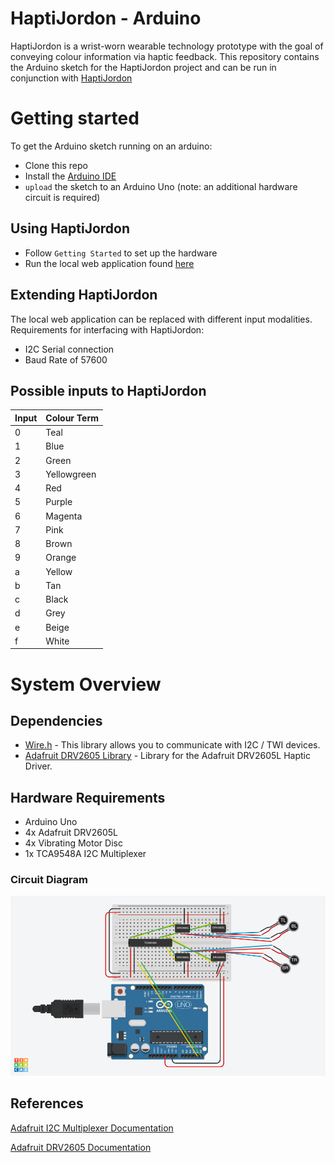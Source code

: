 # HaptiJordon - Arduino

HaptiJordon is a wrist-worn wearable technology prototype with the goal of conveying colour information via haptic feedback.
This repository contains the Arduino sketch for the HaptiJordon project and can be run in conjunction with [HaptiJordon](https://github.com/jordones/haptijordon)

# Getting started

To get the Arduino sketch running on an arduino:

- Clone this repo
- Install the [Arduino IDE](https://www.arduino.cc/en/Main/Software)
- `upload` the sketch to an Arduino Uno (note: an additional hardware circuit is required)

## Using HaptiJordon

- Follow `Getting Started` to set up the hardware
- Run the local web application found [here](https://github.com/jordones/haptijordon)

## Extending HaptiJordon

The local web application can be replaced with different input modalities.
Requirements for interfacing with HaptiJordon:

- I2C Serial connection
- Baud Rate of 57600

## Possible inputs to HaptiJordon

| Input | Colour Term |
|-------|-------------|
| 0     | Teal        |
| 1     | Blue        |
| 2     | Green       |
| 3     | Yellowgreen |
| 4     | Red         |
| 5     | Purple      |
| 6     | Magenta     |
| 7     | Pink        |
| 8     | Brown       |
| 9     | Orange      |
| a     | Yellow      |
| b     | Tan         |
| c     | Black       |
| d     | Grey        |
| e     | Beige       |
| f     | White       |

# System Overview

## Dependencies

- [Wire.h](https://www.arduino.cc/en/reference/wire) - This library allows you to communicate with I2C / TWI devices.
- [Adafruit DRV2605 Library](https://github.com/adafruit/Adafruit_DRV2605_Library) - Library for the Adafruit DRV2605L Haptic Driver.

## Hardware Requirements

- Arduino Uno
- 4x Adafruit DRV2605L
- 4x Vibrating Motor Disc
- 1x TCA9548A I2C Multiplexer

### Circuit Diagram
![HaptiJordon Circuit Diagram](https://github.com/jordones/haptijordon-arduino/blob/master/diagram.png)

## References

[Adafruit I2C Multiplexer Documentation][1]

[Adafruit DRV2605 Documentation][2]

[1]: https://learn.adafruit.com/adafruit-tca9548a-1-to-8-i2c-multiplexer-breakout/wiring-and-test
[2]: https://learn.adafruit.com/adafruit-drv2605-haptic-controller-breakout

